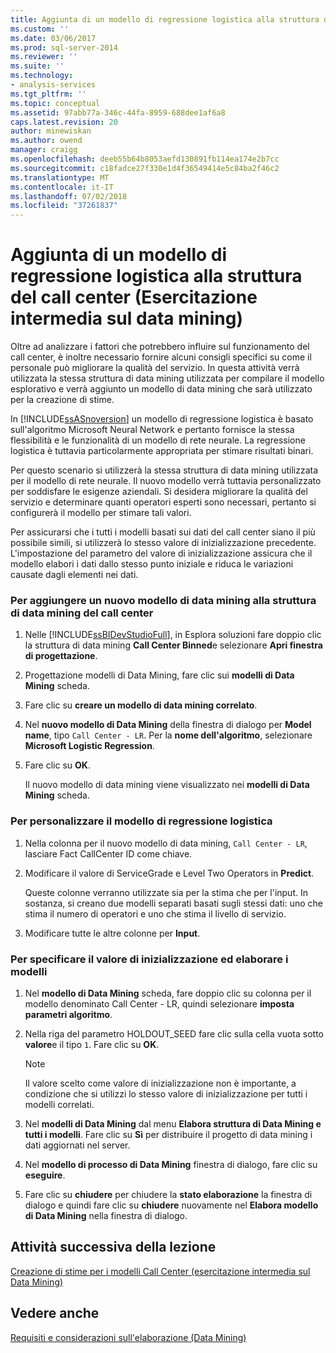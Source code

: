 ```yaml
---
title: Aggiunta di un modello di regressione logistica alla struttura del Call Center (esercitazione intermedia di Data Mining) | Microsoft Docs
ms.custom: ''
ms.date: 03/06/2017
ms.prod: sql-server-2014
ms.reviewer: ''
ms.suite: ''
ms.technology:
- analysis-services
ms.tgt_pltfrm: ''
ms.topic: conceptual
ms.assetid: 97abb77a-346c-44fa-8959-688dee1af6a8
caps.latest.revision: 20
author: minewiskan
ms.author: owend
manager: craigg
ms.openlocfilehash: deeb55b64b8053aefd130891fb114ea174e2b7cc
ms.sourcegitcommit: c18fadce27f330e1d4f36549414e5c84ba2f46c2
ms.translationtype: MT
ms.contentlocale: it-IT
ms.lasthandoff: 07/02/2018
ms.locfileid: "37261837"
---
```

# <a name="adding-a-logistic-regression-model-to-the-call-center-structure-intermediate-data-mining-tutorial"></a>Aggiunta di un modello di regressione logistica alla struttura del call center (Esercitazione intermedia sul data mining)
  Oltre ad analizzare i fattori che potrebbero influire sul funzionamento del call center, è inoltre necessario fornire alcuni consigli specifici su come il personale può migliorare la qualità del servizio. In questa attività verrà utilizzata la stessa struttura di data mining utilizzata per compilare il modello esplorativo e verrà aggiunto un modello di data mining che sarà utilizzato per la creazione di stime.  
  
 In [!INCLUDE[ssASnoversion](../includes/ssasnoversion-md.md)] un modello di regressione logistica è basato sull'algoritmo Microsoft Neural Network e pertanto fornisce la stessa flessibilità e le funzionalità di un modello di rete neurale. La regressione logistica è tuttavia particolarmente appropriata per stimare risultati binari.  
  
 Per questo scenario si utilizzerà la stessa struttura di data mining utilizzata per il modello di rete neurale. Il nuovo modello verrà tuttavia personalizzato per soddisfare le esigenze aziendali. Si desidera migliorare la qualità del servizio e determinare quanti operatori esperti sono necessari, pertanto si configurerà il modello per stimare tali valori.  
  
 Per assicurarsi che i tutti i modelli basati sui dati del call center siano il più possibile simili, si utilizzerà lo stesso valore di inizializzazione precedente. L'impostazione del parametro del valore di inizializzazione assicura che il modello elabori i dati dallo stesso punto iniziale e riduca le variazioni causate dagli elementi nei dati.  
  
### <a name="to-add-a-new-mining-model-to-the-call-center-mining-structure"></a>Per aggiungere un nuovo modello di data mining alla struttura di data mining del call center  
  
1.  Nelle [!INCLUDE[ssBIDevStudioFull](../includes/ssbidevstudiofull-md.md)], in Esplora soluzioni fare doppio clic la struttura di data mining **Call Center Binned**e selezionare **Apri finestra di progettazione**.  
  
2.  Progettazione modelli di Data Mining, fare clic sui **modelli di Data Mining** scheda.  
  
3.  Fare clic su **creare un modello di data mining correlato**.  
  
4.  Nel **nuovo modello di Data Mining** della finestra di dialogo per **Model name**, tipo `Call Center - LR`.  Per la **nome dell'algoritmo**, selezionare **Microsoft Logistic Regression**.  
  
5.  Fare clic su **OK**.  
  
     Il nuovo modello di data mining viene visualizzato nei **modelli di Data Mining** scheda.  
  
### <a name="to-customize-the-logistic-regression-model"></a>Per personalizzare il modello di regressione logistica  
  
1.  Nella colonna per il nuovo modello di data mining, `Call Center - LR`, lasciare Fact CallCenter ID come chiave.  
  
2.  Modificare il valore di ServiceGrade e Level Two Operators in **Predict**.  
  
     Queste colonne verranno utilizzate sia per la stima che per l'input. In sostanza, si creano due modelli separati basati sugli stessi dati: uno che stima il numero di operatori e uno che stima il livello di servizio.  
  
3.  Modificare tutte le altre colonne per **Input**.  
  
### <a name="to-specify-the-seed-and-process-the-models"></a>Per specificare il valore di inizializzazione ed elaborare i modelli  
  
1.  Nel **modello di Data Mining** scheda, fare doppio clic su colonna per il modello denominato Call Center - LR, quindi selezionare **imposta parametri algoritmo**.  
  
2.  Nella riga del parametro HOLDOUT_SEED fare clic sulla cella vuota sotto **valore**e il tipo `1`. Fare clic su **OK**.  
  
    > [!NOTE]  
    >  Il valore scelto come valore di inizializzazione non è importante, a condizione che si utilizzi lo stesso valore di inizializzazione per tutti i modelli correlati.  
  
3.  Nel **modelli di Data Mining** dal menu **Elabora struttura di Data Mining e tutti i modelli**. Fare clic su **Sì** per distribuire il progetto di data mining i dati aggiornati nel server.  
  
4.  Nel **modello di processo di Data Mining** finestra di dialogo, fare clic su **eseguire**.  
  
5.  Fare clic su **chiudere** per chiudere la **stato elaborazione** la finestra di dialogo e quindi fare clic su **chiudere** nuovamente nel **Elabora modello di Data Mining** nella finestra di dialogo.  
  
## <a name="next-task-in-lesson"></a>Attività successiva della lezione  
 [Creazione di stime per i modelli Call Center &#40;esercitazione intermedia sul Data Mining&#41;](../../2014/tutorials/create-predictions-call-center-models-intermediate-data-mining-tutorial.md)  
  
## <a name="see-also"></a>Vedere anche  
 [Requisiti e considerazioni sull'elaborazione &#40;Data Mining&#41;](../../2014/analysis-services/data-mining/processing-requirements-and-considerations-data-mining.md)  
  
  
